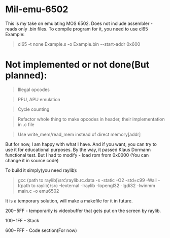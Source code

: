 # Mil-emu-6502
This is my take on emulating MOS 6502. Does not include assembler - reads only .bin files.
To compile program for it, you need to use cl65
Example:
> cl65 -t none Example.s -o Example.bin --start-addr 0x600

# Not implemented or not done(But planned):

> Illegal opcodes

> PPU, APU emulation

> Cycle counting

> Refactor whole thing to make opcodes in header, their implementation in .c file

> Use write_mem/read_mem instead of direct memory[addr]

But for now, I am happy with what I have. And if you want, you can try to use it for educational purposes.
By the way, it passed Klaus Dormann functional test. But I had to modify - load rom from 0x0000 (You can change it in source code)

To build it simply(you need raylib):

> gcc (path to raylib)\src\raylib.rc.data -s -static -O2 -std=c99 -Wall -I(path to raylib)\src -Iexternal -lraylib -lopengl32 -lgdi32 -lwinmm main.c -o emu6502

It is a temporary solution, will make a makefile for it in future.

$200-$5FF - temporarily is videobuffer that gets put on the screen by raylib.

$100-$1FF - Stack

$600-$FFF - Code section(For now) 
